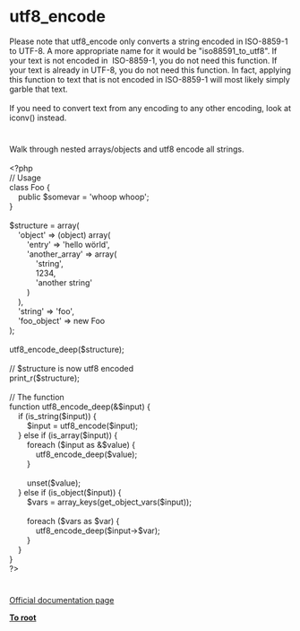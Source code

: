# utf8_encode




<div class="phpcode"><span class="html">
Please note that utf8_encode only converts a string encoded in ISO-8859-1 to UTF-8. A more appropriate name for it would be &quot;iso88591_to_utf8&quot;. If your text is not encoded in&#xA0; ISO-8859-1, you do not need this function. If your text is already in UTF-8, you do not need this function. In fact, applying this function to text that is not encoded in ISO-8859-1 will most likely simply garble that text.<br><br>If you need to convert text from any encoding to any other encoding, look at iconv() instead.</span>
</div>
  

#


<div class="phpcode"><span class="html">
Walk through nested arrays/objects and utf8 encode all strings.<br><br><span class="default">&lt;?php<br></span><span class="comment">// Usage<br></span><span class="keyword">class </span><span class="default">Foo </span><span class="keyword">{<br>&#xA0; &#xA0; public </span><span class="default">$somevar </span><span class="keyword">= </span><span class="string">&apos;whoop whoop&apos;</span><span class="keyword">;<br>}<br><br></span><span class="default">$structure </span><span class="keyword">= array(<br>&#xA0; &#xA0; </span><span class="string">&apos;object&apos; </span><span class="keyword">=&gt; (object) array(<br>&#xA0; &#xA0; &#xA0; &#xA0; </span><span class="string">&apos;entry&apos; </span><span class="keyword">=&gt; </span><span class="string">&apos;hello w&#xF6;rld&apos;</span><span class="keyword">,<br>&#xA0; &#xA0; &#xA0; &#xA0; </span><span class="string">&apos;another_array&apos; </span><span class="keyword">=&gt; array(<br>&#xA0; &#xA0; &#xA0; &#xA0; &#xA0; &#xA0; </span><span class="string">&apos;string&apos;</span><span class="keyword">,<br>&#xA0; &#xA0; &#xA0; &#xA0; &#xA0; &#xA0; </span><span class="default">1234</span><span class="keyword">,<br>&#xA0; &#xA0; &#xA0; &#xA0; &#xA0; &#xA0; </span><span class="string">&apos;another string&apos;<br>&#xA0; &#xA0; &#xA0; &#xA0; </span><span class="keyword">)<br>&#xA0; &#xA0; ),<br>&#xA0; &#xA0; </span><span class="string">&apos;string&apos; </span><span class="keyword">=&gt; </span><span class="string">&apos;foo&apos;</span><span class="keyword">,<br>&#xA0; &#xA0; </span><span class="string">&apos;foo_object&apos; </span><span class="keyword">=&gt; new </span><span class="default">Foo<br></span><span class="keyword">);<br><br></span><span class="default">utf8_encode_deep</span><span class="keyword">(</span><span class="default">$structure</span><span class="keyword">);<br><br></span><span class="comment">// $structure is now utf8 encoded<br></span><span class="default">print_r</span><span class="keyword">(</span><span class="default">$structure</span><span class="keyword">);<br><br></span><span class="comment">// The function<br></span><span class="keyword">function </span><span class="default">utf8_encode_deep</span><span class="keyword">(&amp;</span><span class="default">$input</span><span class="keyword">) {<br>&#xA0; &#xA0; if (</span><span class="default">is_string</span><span class="keyword">(</span><span class="default">$input</span><span class="keyword">)) {<br>&#xA0; &#xA0; &#xA0; &#xA0; </span><span class="default">$input </span><span class="keyword">= </span><span class="default">utf8_encode</span><span class="keyword">(</span><span class="default">$input</span><span class="keyword">);<br>&#xA0; &#xA0; } else if (</span><span class="default">is_array</span><span class="keyword">(</span><span class="default">$input</span><span class="keyword">)) {<br>&#xA0; &#xA0; &#xA0; &#xA0; foreach (</span><span class="default">$input </span><span class="keyword">as &amp;</span><span class="default">$value</span><span class="keyword">) {<br>&#xA0; &#xA0; &#xA0; &#xA0; &#xA0; &#xA0; </span><span class="default">utf8_encode_deep</span><span class="keyword">(</span><span class="default">$value</span><span class="keyword">);<br>&#xA0; &#xA0; &#xA0; &#xA0; }<br><br>&#xA0; &#xA0; &#xA0; &#xA0; unset(</span><span class="default">$value</span><span class="keyword">);<br>&#xA0; &#xA0; } else if (</span><span class="default">is_object</span><span class="keyword">(</span><span class="default">$input</span><span class="keyword">)) {<br>&#xA0; &#xA0; &#xA0; &#xA0; </span><span class="default">$vars </span><span class="keyword">= </span><span class="default">array_keys</span><span class="keyword">(</span><span class="default">get_object_vars</span><span class="keyword">(</span><span class="default">$input</span><span class="keyword">));<br><br>&#xA0; &#xA0; &#xA0; &#xA0; foreach (</span><span class="default">$vars </span><span class="keyword">as </span><span class="default">$var</span><span class="keyword">) {<br>&#xA0; &#xA0; &#xA0; &#xA0; &#xA0; &#xA0; </span><span class="default">utf8_encode_deep</span><span class="keyword">(</span><span class="default">$input</span><span class="keyword">-&gt;</span><span class="default">$var</span><span class="keyword">);<br>&#xA0; &#xA0; &#xA0; &#xA0; }<br>&#xA0; &#xA0; }<br>}<br></span><span class="default">?&gt;</span>
</span>
</div>
  

#

[Official documentation page](https://www.php.net/manual/en/function.utf8-encode.php)

**[To root](/README.md)**